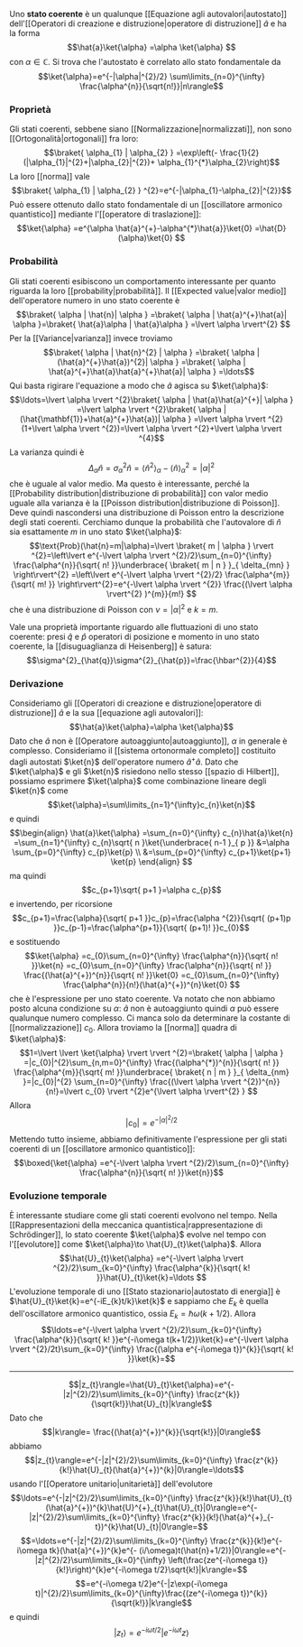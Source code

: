 Uno **stato coerente** è un qualunque [[Equazione agli autovalori|autostato]] dell'[[Operatori di creazione e distruzione|operatore di distruzione]] $\hat{a}$ e ha la forma
$$\hat{a}\ket{\alpha} =\alpha \ket{\alpha} $$
con $\alpha \in \mathbb{C}$. Si trova che l'autostato è correlato allo stato fondamentale da
$$\ket{\alpha}=e^{-|\alpha|^{2}/2} \sum\limits_{n=0}^{\infty} \frac{\alpha^{n}}{\sqrt{n!}}|n\rangle$$
### Proprietà
Gli stati coerenti, sebbene siano [[Normalizzazione|normalizzati]], non sono [[Ortogonalità|ortogonali]] fra loro:
$$\braket{  \alpha_{1} | \alpha_{2} } =\exp\left(- \frac{1}{2}(|\alpha_{1}|^{2}+|\alpha_{2}|^{2})+ \alpha_{1}^{*}\alpha_{2}\right)$$
La loro [[norma]] vale
$$\braket{  \alpha_{1} | \alpha_{2} } ^{2}=e^{-|\alpha_{1}-\alpha_{2}|^{2}}$$
Può essere ottenuto dallo stato fondamentale di un [[oscillatore armonico quantistico]] mediante l'[[operatore di traslazione]]:
$$\ket{\alpha} =e^{\alpha \hat{a}^{+}-\alpha^{*}\hat{a}}\ket{0} =\hat{D}(\alpha)\ket{0} $$
### Probabilità
Gli stati coerenti esibiscono un comportamento interessante per quanto riguarda la loro [[probability|probabilità]]. Il [[Expected value|valor medio]] dell'operatore numero in uno stato coerente è
$$\braket{ \alpha | \hat{n}| \alpha } =\braket{ \alpha | \hat{a}^{+}\hat{a}| \alpha }=\braket{ \hat{a}\alpha | \hat{a}\alpha }  =\lvert \alpha \rvert^{2} $$
Per la [[Variance|varianza]] invece troviamo
$$\braket{ \alpha | \hat{n}^{2} | \alpha } =\braket{ \alpha | (\hat{a}^{+}\hat{a})^{2}| \alpha } =\braket{ \alpha | \hat{a}^{+}\hat{a}\hat{a}^{+}\hat{a}| \alpha } =\ldots$$
Qui basta rigirare l'equazione a modo che $\hat{a}$ agisca su $\ket{\alpha}$:
$$\ldots=\lvert \alpha \rvert ^{2}\braket{ \alpha | \hat{a}\hat{a}^{+}| \alpha } =\lvert \alpha \rvert ^{2}\braket{ \alpha | (\hat{\mathbf{1}}+\hat{a}^{+}\hat{a})| \alpha } =\lvert \alpha \rvert ^{2}(1+\lvert \alpha \rvert ^{2})=\lvert \alpha \rvert ^{2}+\lvert \alpha \rvert ^{4}$$
La varianza quindi è
$$\Delta_{\alpha}\hat{n}=\sigma_{\alpha}^{2}\hat{n}=\langle \hat{n}^{2} \rangle _{\alpha}-\langle \hat{n} \rangle_{\alpha}^{2}= \lvert \alpha \rvert ^{2}$$
che è uguale al valor medio. Ma questo è interessante, perché la [[Probability distribution|distribuzione di probabilità]] con valor medio uguale alla varianza è la [[Poisson distribution|distribuzione di Poisson]]. Deve quindi nascondersi una distribuzione di Poisson entro la descrizione degli stati coerenti. Cerchiamo dunque la probabilità che l'autovalore di $\hat{n}$ sia esattamente $m$ in uno stato $\ket{\alpha}$:
$$\text{Prob}(\hat{n}=m|\alpha)=\lvert \braket{ m | \alpha }  \rvert ^{2}=\left\lvert e^{-\lvert \alpha \rvert ^{2}/2}\sum_{n=0}^{\infty} \frac{\alpha^{n}}{\sqrt{ n! }}\underbrace{ \braket{ m | n } }_{ \delta_{mn} } \right\rvert^{2} =\left\lvert e^{-\lvert \alpha \rvert ^{2}/2} \frac{\alpha^{m}}{\sqrt{ m! }} \right\rvert^{2}=e^{-\lvert \alpha \rvert ^{2}} \frac{(\lvert \alpha \rvert^{2} )^{m}}{m!}  $$
che è una distribuzione di Poisson con $\nu=\lvert  \alpha \rvert^{2}$ e $k=m$.

Vale una proprietà importante riguardo alle fluttuazioni di uno stato coerente: presi $\hat{q}$ e $\hat{p}$ operatori di posizione e momento in uno stato coerente, la [[disuguaglianza di Heisenberg]] è satura:
$$\sigma^{2}_{\hat{q}}\sigma^{2}_{\hat{p}}=\frac{\hbar^{2}}{4}$$
### Derivazione
Consideriamo gli [[Operatori di creazione e distruzione|operatore di distruzione]] $\hat{a}$ e la sua [[equazione agli autovalori]]:
$$\hat{a}\ket{\alpha}=\alpha \ket{\alpha}$$
Dato che $\hat{a}$ non è [[Operatore autoaggiunto|autoaggiunto]], $\alpha$ in generale è complesso. Consideriamo il [[sistema ortonormale completo]] costituito dagli autostati $\ket{n}$ dell'operatore numero $\hat{a}^{+}\hat{a}$. Dato che $\ket{\alpha}$ e gli $\ket{n}$ risiedono nello stesso [[spazio di Hilbert]], possiamo esprimere $\ket{\alpha}$ come combinazione lineare degli $\ket{n}$ come
$$\ket{\alpha}=\sum\limits_{n=1}^{\infty}c_{n}\ket{n}$$
e quindi
$$\begin{align}
\hat{a}\ket{\alpha} =\sum_{n=0}^{\infty} c_{n}\hat{a}\ket{n} =\sum_{n=1}^{\infty} c_{n}\sqrt{ n }\ket{\underbrace{ n-1 }_{ p }} &=\alpha \sum_{p=0}^{\infty} c_{p}\ket{p} \\
&=\sum_{p=0}^{\infty} c_{p+1}\ket{p+1} \ket{p} 
\end{align} $$
ma quindi
$$c_{p+1}\sqrt{ p+1 }=\alpha c_{p}$$
e invertendo, per ricorsione
$$c_{p+1}=\frac{\alpha}{\sqrt{ p+1 }}c_{p}=\frac{\alpha ^{2}}{\sqrt{ (p+1)p }}c_{p-1}=\frac{\alpha^{p+1}}{\sqrt{ (p+1)! }}c_{0}$$
e sostituendo
$$\ket{\alpha} =c_{0}\sum_{n=0}^{\infty} \frac{\alpha^{n}}{\sqrt{ n! }}\ket{n} =c_{0}\sum_{n=0}^{\infty} \frac{\alpha^{n}}{\sqrt{ n! }} \frac{(\hat{a}^{+})^{n}}{\sqrt{ n! }}\ket{0} =c_{0}\sum_{n=0}^{\infty} \frac{\alpha^{n}}{n!}(\hat{a}^{+})^{n}\ket{0} $$
che è l'espressione per uno stato coerente. Va notato che non abbiamo posto alcuna condizione su $\alpha$: $\hat{a}$ non è autoaggiunto quindi $\alpha$ può essere qualunque numero complesso. Ci manca solo da determinare la costante di [[normalizzazione]] $c_{0}$. Allora troviamo la [[norma]] quadra di $\ket{\alpha}$:
$$1=\lvert \lvert \ket{\alpha}  \rvert  \rvert ^{2}=\braket{ \alpha | \alpha } =|c_{0}|^{2}\sum_{n,m=0}^{\infty} \frac{(\alpha^{*})^{n}}{\sqrt{ n! }} \frac{\alpha^{m}}{\sqrt{ m! }}\underbrace{ \braket{ n | m } }_{ \delta_{nm} }=|c_{0}|^{2} \sum_{n=0}^{\infty} \frac{(\lvert \alpha \rvert ^{2})^{n}}{n!}=\lvert c_{0} \rvert ^{2}e^{\lvert \alpha \rvert^{2} } $$
Allora
$$\lvert c_{0} \rvert =e^{-\lvert \alpha \rvert ^{2}/2}$$
Mettendo tutto insieme, abbiamo definitivamente l'espressione per gli stati coerenti di un [[oscillatore armonico quantistico]]:
$$\boxed{\ket{\alpha} =e^{-\lvert \alpha \rvert ^{2}/2}\sum_{n=0}^{\infty} \frac{\alpha^{n}}{\sqrt{ n! }}\ket{n}}$$
### Evoluzione temporale
È interessante studiare come gli stati coerenti evolvono nel tempo. Nella [[Rappresentazioni della meccanica quantistica|rappresentazione di Schrödinger]], lo stato coerente $\ket{\alpha}$ evolve nel tempo con l'[[evolutore]] come $\ket{\alpha}\to \hat{U}_{t}\ket{\alpha}$. Allora
$$\hat{U}_{t}\ket{\alpha} =e^{-\lvert \alpha \rvert ^{2}/2}\sum_{k=0}^{\infty} \frac{\alpha^{k}}{\sqrt{ k! }}\hat{U}_{t}\ket{k}=\ldots $$
L'evoluzione temporale di uno [[Stato stazionario|autostato di energia]] è $\hat{U}_{t}\ket{k}=e^{-iE_{k}t/k}\ket{k}$ e sappiamo che $E_{k}$ è quella dell'oscillatore armonico quantistico, ossia $E_{k}=\hbar \omega(k+1/2)$. Allora
$$\ldots=e^{-\lvert \alpha \rvert ^{2}/2}\sum_{k=0}^{\infty} \frac{\alpha^{k}}{\sqrt{ k! }}e^{-i\omega t(k+1/2)}\ket{k}=e^{-\lvert \alpha \rvert ^{2}/2t}\sum_{k=0}^{\infty} \frac{(\alpha e^{-i\omega t})^{k}}{\sqrt{ k! }}\ket{k}=$$




---

$$|z_{t}\rangle=\hat{U}_{t}\ket{\alpha}=e^{-|z|^{2}/2}\sum\limits_{k=0}^{\infty} \frac{z^{k}}{\sqrt{k!}}\hat{U}_{t}|k\rangle$$
Dato che
$$|k\rangle= \frac{(\hat{a}^{+})^{k}}{\sqrt{k!}}|0\rangle$$
abbiamo
$$|z_{t}\rangle=e^{-|z|^{2}/2}\sum\limits_{k=0}^{\infty} \frac{z^{k}}{k!}\hat{U}_{t}(\hat{a}^{+})^{k}|0\rangle=\ldots$$
usando l'[[Operatore unitario|unitarietà]] dell'evolutore
$$\ldots=e^{-|z|^{2}/2}\sum\limits_{k=0}^{\infty} \frac{z^{k}}{k!}\hat{U}_{t}(\hat{a}^{+})^{k}\hat{U}^{+}_{t}\hat{U}_{t}|0\rangle=e^{-|z|^{2}/2}\sum\limits_{k=0}^{\infty} \frac{z^{k}}{k!}(\hat{a}^{+}_{-t})^{k}\hat{U}_{t}|0\rangle=$$
$$=\ldots=e^{-|z|^{2}/2}\sum\limits_{k=0}^{\infty} \frac{z^{k}}{k!}e^{-i\omega tk}(\hat{a}^{+})^{k}e^{- (i/\omega)t(\hat{n}+1/2)}|0\rangle=e^{-|z|^{2}/2}\sum\limits_{k=0}^{\infty} \left(\frac{ze^{-i\omega t}}{k!}\right)^{k}e^{-i\omega t/2}\sqrt{k!}|k\rangle=$$
$$=e^{-i\omega t/2}e^{-|z\exp(-i\omega t)|^{2}/2}\sum\limits_{k=0}^{\infty}\frac{(ze^{-i\omega t})^{k}}{\sqrt{k!}}|k\rangle$$
e quindi
$$|z_{t}\rangle=e^{-i\omega t/2}|e^{-i\omega t}z\rangle$$
